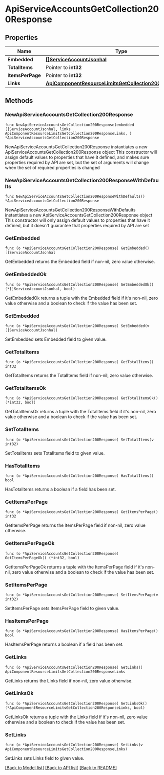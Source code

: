 # ApiServiceAccountsGetCollection200Response

## Properties

Name | Type | Description | Notes
------------ | ------------- | ------------- | -------------
**Embedded** | [**[]ServiceAccountJsonhal**](ServiceAccountJsonhal.md) |  | 
**TotalItems** | Pointer to **int32** |  | [optional] 
**ItemsPerPage** | Pointer to **int32** |  | [optional] 
**Links** | [**ApiComponentResourceLimitsGetCollection200ResponseLinks**](ApiComponentResourceLimitsGetCollection200ResponseLinks.md) |  | 

## Methods

### NewApiServiceAccountsGetCollection200Response

`func NewApiServiceAccountsGetCollection200Response(embedded []ServiceAccountJsonhal, links ApiComponentResourceLimitsGetCollection200ResponseLinks, ) *ApiServiceAccountsGetCollection200Response`

NewApiServiceAccountsGetCollection200Response instantiates a new ApiServiceAccountsGetCollection200Response object
This constructor will assign default values to properties that have it defined,
and makes sure properties required by API are set, but the set of arguments
will change when the set of required properties is changed

### NewApiServiceAccountsGetCollection200ResponseWithDefaults

`func NewApiServiceAccountsGetCollection200ResponseWithDefaults() *ApiServiceAccountsGetCollection200Response`

NewApiServiceAccountsGetCollection200ResponseWithDefaults instantiates a new ApiServiceAccountsGetCollection200Response object
This constructor will only assign default values to properties that have it defined,
but it doesn't guarantee that properties required by API are set

### GetEmbedded

`func (o *ApiServiceAccountsGetCollection200Response) GetEmbedded() []ServiceAccountJsonhal`

GetEmbedded returns the Embedded field if non-nil, zero value otherwise.

### GetEmbeddedOk

`func (o *ApiServiceAccountsGetCollection200Response) GetEmbeddedOk() (*[]ServiceAccountJsonhal, bool)`

GetEmbeddedOk returns a tuple with the Embedded field if it's non-nil, zero value otherwise
and a boolean to check if the value has been set.

### SetEmbedded

`func (o *ApiServiceAccountsGetCollection200Response) SetEmbedded(v []ServiceAccountJsonhal)`

SetEmbedded sets Embedded field to given value.


### GetTotalItems

`func (o *ApiServiceAccountsGetCollection200Response) GetTotalItems() int32`

GetTotalItems returns the TotalItems field if non-nil, zero value otherwise.

### GetTotalItemsOk

`func (o *ApiServiceAccountsGetCollection200Response) GetTotalItemsOk() (*int32, bool)`

GetTotalItemsOk returns a tuple with the TotalItems field if it's non-nil, zero value otherwise
and a boolean to check if the value has been set.

### SetTotalItems

`func (o *ApiServiceAccountsGetCollection200Response) SetTotalItems(v int32)`

SetTotalItems sets TotalItems field to given value.

### HasTotalItems

`func (o *ApiServiceAccountsGetCollection200Response) HasTotalItems() bool`

HasTotalItems returns a boolean if a field has been set.

### GetItemsPerPage

`func (o *ApiServiceAccountsGetCollection200Response) GetItemsPerPage() int32`

GetItemsPerPage returns the ItemsPerPage field if non-nil, zero value otherwise.

### GetItemsPerPageOk

`func (o *ApiServiceAccountsGetCollection200Response) GetItemsPerPageOk() (*int32, bool)`

GetItemsPerPageOk returns a tuple with the ItemsPerPage field if it's non-nil, zero value otherwise
and a boolean to check if the value has been set.

### SetItemsPerPage

`func (o *ApiServiceAccountsGetCollection200Response) SetItemsPerPage(v int32)`

SetItemsPerPage sets ItemsPerPage field to given value.

### HasItemsPerPage

`func (o *ApiServiceAccountsGetCollection200Response) HasItemsPerPage() bool`

HasItemsPerPage returns a boolean if a field has been set.

### GetLinks

`func (o *ApiServiceAccountsGetCollection200Response) GetLinks() ApiComponentResourceLimitsGetCollection200ResponseLinks`

GetLinks returns the Links field if non-nil, zero value otherwise.

### GetLinksOk

`func (o *ApiServiceAccountsGetCollection200Response) GetLinksOk() (*ApiComponentResourceLimitsGetCollection200ResponseLinks, bool)`

GetLinksOk returns a tuple with the Links field if it's non-nil, zero value otherwise
and a boolean to check if the value has been set.

### SetLinks

`func (o *ApiServiceAccountsGetCollection200Response) SetLinks(v ApiComponentResourceLimitsGetCollection200ResponseLinks)`

SetLinks sets Links field to given value.



[[Back to Model list]](../README.md#documentation-for-models) [[Back to API list]](../README.md#documentation-for-api-endpoints) [[Back to README]](../README.md)


